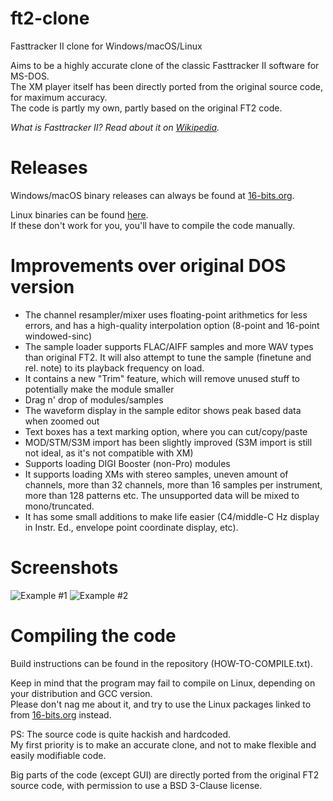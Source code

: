 # ft2-clone
Fasttracker II clone for Windows/macOS/Linux

Aims to be a highly accurate clone of the classic Fasttracker II software for MS-DOS. \
The XM player itself has been directly ported from the original source code, for maximum accuracy. \
The code is partly my own, partly based on the original FT2 code.

*What is Fasttracker II? Read about it on [Wikipedia](https://en.wikipedia.org/wiki/FastTracker_2).*

# Releases
Windows/macOS binary releases can always be found at [16-bits.org](https://16-bits.org/ft2.php).

Linux binaries can be found [here](https://repology.org/project/fasttracker2/versions). \
If these don't work for you, you'll have to compile the code manually.

# Improvements over original DOS version
- The channel resampler/mixer uses floating-point arithmetics for less errors, and has a high-quality interpolation option (8-point and 16-point windowed-sinc)
- The sample loader supports FLAC/AIFF samples and more WAV types than original FT2. It will also attempt to tune the sample (finetune and rel. note) to its playback frequency on load.
- It contains a new "Trim" feature, which will remove unused stuff to potentially make the module smaller
- Drag n' drop of modules/samples
- The waveform display in the sample editor shows peak based data when zoomed out
- Text boxes has a text marking option, where you can cut/copy/paste
- MOD/STM/S3M import has been slightly improved (S3M import is still not ideal, as it's not compatible with XM)
- Supports loading DIGI Booster (non-Pro) modules
- It supports loading XMs with stereo samples, uneven amount of channels, more than 32 channels, more than 16 samples per instrument, more than 128 patterns etc. The unsupported data will be mixed to mono/truncated.
- It has some small additions to make life easier (C4/middle-C Hz display in Instr. Ed., envelope point coordinate display, etc).

# Screenshots

![Example #1](https://16-bits.org/ft2-clone-3.png)
![Example #2](https://16-bits.org/ft2-clone-4.png)

# Compiling the code
Build instructions can be found in the repository (HOW-TO-COMPILE.txt).

Keep in mind that the program may fail to compile on Linux, depending on your distribution and GCC version. \
Please don't nag me about it, and try to use the Linux packages linked to from [16-bits.org](https://16-bits.org/ft2.php) instead.

PS: The source code is quite hackish and hardcoded. \
My first priority is to make an accurate clone, and not to make flexible and easily modifiable code.

Big parts of the code (except GUI) are directly ported from the original FT2 source code, with permission to use a BSD 3-Clause license.
